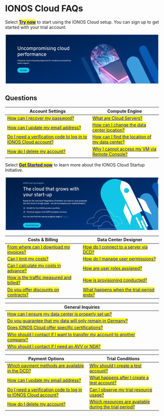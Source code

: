 # IONOS Cloud FAQs

Select [<mark style="color:blue;">**Try now**</mark>](https://cloud.ionos.com/compute/signup) to start using the IONOS Cloud setup. You can sign up to get started with your trial account. 

![](/images//uncompromise_cloud.png)

## Questions                                                               

| Account Settings                                                                                                                           | Compute Engine                                                                                                                                                                     |
| ------------------------------------------------------------------------------------------------------------------------------------------ | ----------------------------------------------------------------------------------------------------------------------------------------------------------------------------------- |
| [<mark style="color:blue;">How can I recover my password?</mark>](general-information/frequently-asked-questions/account-settings.md#how-can-i-recover-my-password)         | [<mark style="color:blue;">What are Cloud Servers?</mark>](general-information/frequently-asked-questions/compute-engine.md#what-are-cloud-servers)                                     |
| [<mark style="color:blue;">How can I update my email address?</mark>](general-information/frequently-asked-questions/account-settings.md#how-can-i-update-my-email-address) | [<mark style="color:blue;">How can I change the data center location?</mark>](general-information/frequently-asked-questions/compute-engine.md#how-can-i-change-the-data-center-location)                   |
| [<mark style="color:blue;">Do I need a verification code to log in to IONOS Cloud account?</mark>](general-information/frequently-asked-questions/account-settings.md#do-i-need-a-verification-code-to-log-in-to-ionos-cloud-account)       | [<mark style="color:blue;">How can I find the location of my data center?</mark>](general-information/frequently-asked-questions/compute-engine.md#how-can-i-find-the-location-of-my-data-center)                                      |
| [<mark style="color:blue;">How do I delete my account?</mark>](general-information/frequently-asked-questions/account-settings.md#how-do-i-delete-my-account)             | [<mark style="color:blue;">Why I cannot access my VM via Remote Console?</mark>](general-information/frequently-asked-questions/compute-engine.md#why-can-i-not-access-my-virtual-machine-vm-via-the-remote-console)|

Select [<mark style="color:blue;">**Get Started now**</mark>](https://cloud.ionos.de/startup-programm#contact ) to learn more about the IONOS Cloud Startup Initiative.

![](/images/ionos_cloud_startup.png)

| Costs & Billing                                                                                                                                      | Data Center Designer                                                                                                                                              |
| ---------------------------------------------------------------------------------------------------------------------------------------------------- | -------------------------------------------------------------------------------------------------------------------------------------------------------------- |
| [<mark style="color:blue;">From where can I download my invoices?</mark>](general-information/frequently-asked-questions/costs-and-billing.md#from-where-can-i-download-my-invoices)          | [<mark style="color:blue;">How do I connect to a server via DCD?</mark>](general-information/frequently-asked-questions/data-center-designer.md#how-do-i-connect-to-a-server-using-the-dcd)                 |
| [<mark style="color:blue;">Can I limit my costs?](general-information/frequently-asked-questions/costs-and-billing.md#can-i-limit-my-costs)                                  | [<mark style="color:blue;">How do I manage user permissions?</mark>](general-information/frequently-asked-questions/data-center-designer.md#how-do-i-manage-user-permissions) |
| [<mark style="color:blue;">Can I calculate my costs in advance?</mark>](general-information/frequently-asked-questions/costs-and-billing.md#can-i-calculate-my-expenses-in-advance) | [<mark style="color:blue;">How are user roles assigned?</mark>](general-information/frequently-asked-questions/data-center-designer.md#how-are-user-roles-assigned)           |
| [<mark style="color:blue;">How is the traffic measured and billed?](general-information/frequently-asked-questions/costs-and-billing.md#how-is-the-traffic-measured-and-billed)      | [<mark style="color:blue;">How is provisioning conducted?</mark>](general-information/frequently-asked-questions/data-center-designer.md#how-is-provisioning-conducted)  |
| [<mark style="color:blue;">Do you offer discounts on contracts?](general-information/frequently-asked-questions/costs-and-billing.md#do-you-offer-discounts-on-contracts)    | [<mark style="color:blue;">What happens when the trial period ends?</mark>](general-information/frequently-asked-questions/trial-conditions.md#what-happens-when-the-trial-period-ends)       |


| General Inquiries                                                                                                                                                                                                                   |
| ----------------------------------------------------------------------------------------------------------------------------------------------------------------------------------------------------------------------------------- |
| [<mark style="color:blue;">How can I ensure my data center is properly set up?</mark>](general-information/frequently-asked-questions/general-inquiries.md#how-can-i-ensure-my-data-center-is-properly-set-up)                                                    |
| [<mark style="color:blue;">Do you guarantee that my data will only remain in Germany?</mark>](general-information/frequently-asked-questions/general-inquiries.md#do-you-guarantee-that-my-data-will-only-remain-in-germany)                                       |
| [<mark style="color:blue;">Does IONOS Cloud offer specific certifications?</mark>](general-information/frequently-asked-questions/general-inquiries.md#does-ionos-cloud-offer-specific-certifications) |
| [<mark style="color:blue;">Who should I contact if I want to transfer my account to another company?</mark>](general-information/frequently-asked-questions/general-inquiries.md#who-should-i-contact-if-i-want-to-transfer-my-account-to-another-company)                 |
| [<mark style="color:blue;">Who should I contact if I need an AVV or NDA?</mark>](general-information/frequently-asked-questions/general-inquiries.md#who-should-i-contact-if-i-need-an-auftragsverarbeitungsvertrag-avv)  |


| Payment Options                                                                                                                                        | Trial Conditions                                                                                                                                           |
| ------------------------------------------------------------------------------------------------------------------------------------------------------------ | -------------------------------------------------------------------------------------------------------------------------------------------------------- |
| [<mark style="color:blue;">Which payment methods are available in the DCD?](general-information/frequently-asked-questions/payment-options.md#which-payment-methods-are-available-in-the-dcd) | [<mark style="color:blue;">Why should I create a test account?</mark>](general-information/frequently-asked-questions/trial-conditions.md#why-should-i-create-a-test-account)                                   |
| [<mark style="color:blue;">How can I update my email address?</mark>](general-information/frequently-asked-questions/account-settings.md#how-can-i-update-my-email-address)               | [<mark style="color:blue;">What happens after I create a test account?</mark>](general-information/frequently-asked-questions/trial-conditions.md#what-happens-after-i-create-a-test-account) |
| [<mark style="color:blue;">Do I need a verification code to log in to IONOS Cloud account?</mark>](general-information/frequently-asked-questions/account-settings.md#do-i-need-a-verification-code-to-log-in-to-ionos-cloud-account)                         | [<mark style="color:blue;">Can I observe my trial resource usage?</mark>](general-information/frequently-asked-questions/trial-conditions.md#can-i-observe-my-trial-resource-usage)                  |
| [<mark style="color:blue;">How do I delete my account?</mark>](general-information/frequently-asked-questions/account-settings.md#how-do-i-delete-my-account)                    | [<mark style="color:blue;">Which resources are available during the trial period?</mark>](general-information/frequently-asked-questions/trial-conditions.md#which-resources-are-available-during-the-trial-period)   |

